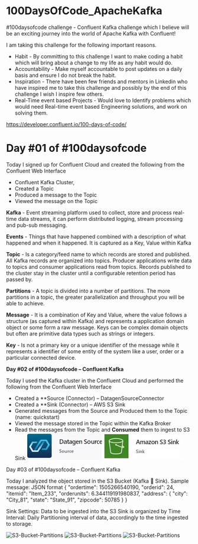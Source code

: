 # 100DaysOfCode_ApacheKafka
#100daysofcode challenge - Confluent Kafka challenge which I believe  will be an exciting journey into the world of Apache Kafka with Confluent!

I am taking this challenge for the following important reasons.

- Habit - By committing to this challenge I want to make coding a habit which will bring about a change to my life as any habit would do.
- Accountability - Make myself accountable to post updates on a daily basis and ensure I do not break the habit.
- Inspiration - There have been few friends and mentors in Linkedin who have inspired me to take this challenge and possibly by the end of this challenge I wish I inspire few others.
- Real-Time event based Projects - Would love to Identify problems which would need Real-time event based  Engineering solutions, and work on solving them.

https://developer.confluent.io/100-days-of-code/

# Day #01 of #100daysofcode 

Today I signed up for Confluent Cloud and created the following from the Confluent Web Interface
- Confluent Kafka Cluster, 
- Created a Topic
- Produced a message to the Topic 
- Viewed the message on the Topic

**Kafka** - Event streaming platform used to collect, store and process real-time data streams, it can perform distributed logging, stream processing and pub-sub messaging.
 
**Events** - Things that have happened combined with a description of what happened and when it happened. It is captured as a Key, Value within Kafka
 
**Topic** - Is a category/feed name to which records are stored and published. All Kafka records are organized into topics. Producer applications write data to topics and consumer applications read from topics. Records published to the cluster stay in the cluster until a configurable retention period has passed by.
 
**Partitions** - A topic is divided into a number of partitions. The more partitions in a topic, the greater parallelization and throughput you will be able to achieve.
 
**Message** - It is a combination of Key and Value, where the value follows a structure (as captured within Kafka) and represents a application domain object or some form a raw message. Keys can be complex domain objects but often are primitive data types such as strings or integers.
 
**Key** - Is not a primary key or a unique identifier of the message while it represents a identifier of some entity of the system like a user, order or a particular connected device.

**Day #02 of #100daysofcode – Confluent Kafka**

Today I used the Kafka cluster in the Confluent Cloud and performed the following from the Confluent Web Interface
- Created a **Source (Connector) – DatagenSourceConnector 
- Created a **Sink (Connector) – AWS S3 Sink
- Generated messages from the Source and Produced them to the Topic (name: quickstart)
- Viewed the message stored in the Topic within the Kafka Broker
- Read the messages from the Topic and **Consumed** them to ingest to S3 Sink
![Source & Sink](Day02.jpg)

 Day #03 of #100daysofcode – Confluent Kafka

Today I analyzed the object stored in the S3 Bucket (Kafka  Sink). 
Sample message: JSON format
{
  "ordertime": 1505266540190,
  "orderid": 24,
  "itemid": "Item_233",
  "orderunits": 6.344119191980837,
  "address": {
   	"city": "City_81",
   	"state": "State_91",
   	"zipcode": 50785
}
}

Sink Settings: 
Data to be ingested into the S3 Sink is organized by Time Interval: Daily
Partitioning interval of data, accordingly to the time ingested to storage.

![S3-Bucket-Partitions](12.png)
![S3-Bucket-Partitions](123.png)
![S3-Bucket-Partitions](1234.png)


